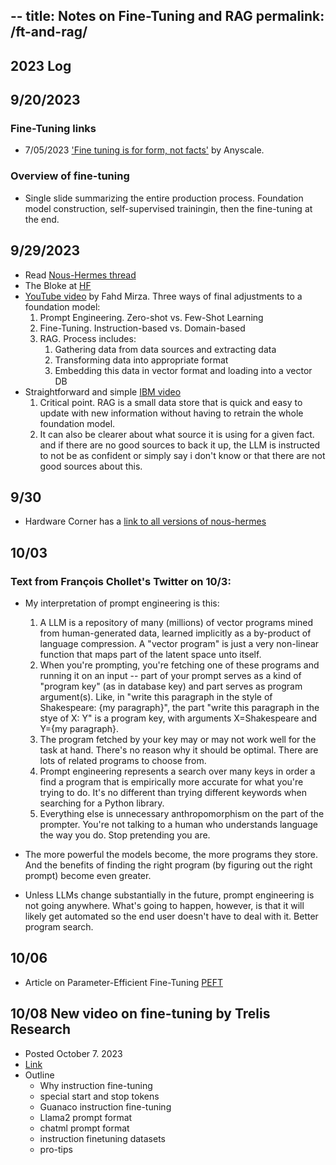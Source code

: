 --
title: Notes on Fine-Tuning and RAG
permalink: /ft-and-rag/
---

## 2023 Log

## 9/20/2023
### Fine-Tuning links
* 7/05/2023 ['Fine tuning is for form, not facts'](https://www.anyscale.com/blog/fine-tuning-is-for-form-not-facts) by Anyscale.

### Overview of fine-tuning
* Single slide summarizing the entire production process. Foundation model construction, self-supervised trainingin, then the fine-tuning at the end. 

## 9/29/2023
* Read [Nous-Hermes thread](https://twitter.com/Teknium1/status/1682459395853279232?ref_src=twsrc%5Etfw%7Ctwcamp%5Etweetembed%7Ctwterm%5E1682459395853279232%7Ctwgr%5Ee2e857234d07d452699f1396d249e307c856468b%7Ctwcon%5Es1_&ref_url=https%3A%2F%2Fwww.redditmedia.com%2Fmediaembed%2F155wwrj%2F%3Fresponsive%3Dtrueis_nightmode%3Dtrue)
* The Bloke at [HF](https://huggingface.co/TheBloke/Nous-Hermes-13B-GGML)
* [YouTube video](https://www.youtube.com/watch?v=iOJD1hw2xaw) by Fahd Mirza. Three ways of final adjustments to a foundation model:
	1. Prompt Engineering. Zero-shot vs. Few-Shot Learning
	1. Fine-Tuning. Instruction-based vs. Domain-based
	1. RAG. Process includes:
		1. Gathering data from data sources and extracting data
		1. Transforming data into appropriate format  
		1. Embedding this data in vector format and loading into a vector DB
* Straightforward and simple [IBM video](https://www.youtube.com/watch?v=T-D1OfcDW1M)
	1. Critical point. RAG is a small data store that is quick and easy to update with new information without having to retrain the whole foundation model. 
	1. It can also be clearer about what source it is using for a given fact. and if there are no good sources to back it up, the LLM is instructed to not be as confident or simply say i don't know or that there are not good sources about this.

## 9/30
* Hardware Corner has a [link to all versions of nous-hermes](https://www.hardware-corner.net/llm-database/Nous-Hermes/)

## 10/03
### Text from François Chollet's Twitter on 10/3:

* My interpretation of prompt engineering is this:

	1. A LLM is a repository of many (millions) of vector programs mined from human-generated data, learned implicitly as a by-product of language compression. A "vector program" is just a very non-linear function that maps part of the latent space unto itself.
	2. When you're prompting, you're fetching one of these programs and running it on an input -- part of your prompt serves as a kind of "program key" (as in database key) and part serves as program argument(s). Like, in "write this paragraph in the style of Shakespeare: {my paragraph}", the part "write this paragraph in the stye of X: Y" is a program key, with arguments X=Shakespeare and Y={my paragraph}.
	3. The program fetched by your key may or may not work well for the task at hand. There's no reason why it should be optimal. There are lots of related programs to choose from.
	4. Prompt engineering represents a search over many keys in order a find a program that is empirically more accurate for what you're trying to do. It's no different than trying different keywords when searching for a Python library.
	5. Everything else is unnecessary anthropomorphism on the part of the prompter. You're not talking to a human who understands language the way you do. Stop pretending you are.

* The more powerful the models become, the more programs they store. And the benefits of finding the right program (by figuring out the right prompt) become even greater.
* Unless LLMs change substantially in the future, prompt engineering is not going anywhere. What's going to happen, however, is that it will likely get automated so the end user doesn't have to deal with it. Better program search.


## 10/06
* Article on Parameter-Efficient Fine-Tuning [PEFT](https://huggingface.co/blog/peft)

## 10/08 New video on fine-tuning by Trelis Research
* Posted October 7. 2023
* [Link](https://www.youtube.com/watch?v=71x8EMrB0Gc)
* Outline
	* Why instruction fine-tuning
	* special start and stop tokens
	* Guanaco instruction fine-tuning
	* Llama2 prompt format
	* chatml prompt format
	* instruction finetuning datasets
	* pro-tips
